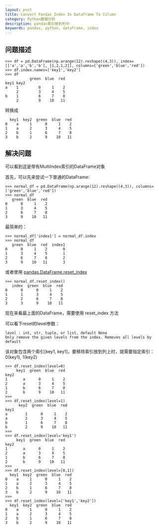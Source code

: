 ```yaml
---
layout: post
title: Convert Pandas Index In Dataframe To Column
category: Python数据分析
description: pandas索引放到列中
keywords: pandas, python, dataframe, index
---
```


## 问题描述

```
>>> df = pd.DataFrame(np.arange(12).reshape((4,3)), index=[['a','a','b','b'], [1,2,1,2]], columns=['green','blue','red'])
>>> df.index.names=['key1','key2']
>>> df
           green  blue  red
key1 key2
a    1         0     1    2
     2         3     4    5
b    1         6     7    8
     2         9    10   11
```

转换成

```
  key1  key2  green  blue  red
0    a     1      0     1    2
1    a     2      3     4    5
2    b     1      6     7    8
3    b     2      9    10   11
```

## 解决问题

可以看到这是带有MultiIndex索引的DataFrame对象

首先，可以先来尝试一下普通的DataFrame:

```
>>> normal_df = pd.DataFrame(np.arange(12).reshape((4,3)), columns=['green','blue','red'])
>>> normal_df
   green  blue  red
0      0     1    2
1      3     4    5
2      6     7    8
3      9    10   11
```

最简单的：

```
>>> normal_df['index1'] = normal_df.index
>>> normal_df
   green  blue  red  index1
0      0     1    2       0
1      3     4    5       1
2      6     7    8       2
3      9    10   11       3
```

或者使用 [pandas.DataFrame.reset_index](http://pandas.pydata.org/pandas-docs/stable/generated/pandas.DataFrame.reset_index.html)

```
>>> normal_df.reset_index()
   index  green  blue  red
0      0      0     1    2
1      1      3     4    5
2      2      6     7    8
3      3      9    10   11
```


现在来看最上面的DataFrame，需要使用 reset_index 方法

可以看下reset的level参数：

```
level : int, str, tuple, or list, default None
Only remove the given levels from the index. Removes all levels by default
```

该对象包含两个索引[key1, key1]，要移除索引放到列上时，就需要指定索引： 0(key1), 1(key2)

```
>>> df.reset_index(level=0)
     key1  green  blue  red
key2
1       a      0     1    2
2       a      3     4    5
1       b      6     7    8
2       b      9    10   11
>>>
>>> df.reset_index(level=1)
      key2  green  blue  red
key1
a        1      0     1    2
a        2      3     4    5
b        1      6     7    8
b        2      9    10   11
>>>
>>> df.reset_index(level='key1')
     key1  green  blue  red
key2
1       a      0     1    2
2       a      3     4    5
1       b      6     7    8
2       b      9    10   11
>>>
>>> df.reset_index(level=[0,1])
  key1  key2  green  blue  red
0    a     1      0     1    2
1    a     2      3     4    5
2    b     1      6     7    8
3    b     2      9    10   11
>>>
>>> df.reset_index(level=['key1','key2'])
  key1  key2  green  blue  red
0    a     1      0     1    2
1    a     2      3     4    5
2    b     1      6     7    8
3    b     2      9    10   11
```







